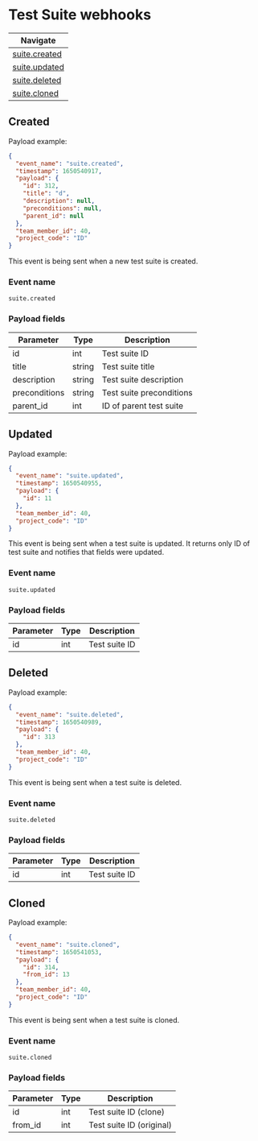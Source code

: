# Test Suite webhooks

| Navigate |
| - |
| [suite.created](#created) |
| [suite.updated](#updated) |
| [suite.deleted](#deleted) |
| [suite.cloned](#cloned) |


## Created

Payload example:

```json
{
  "event_name": "suite.created",
  "timestamp": 1650540917,
  "payload": {
    "id": 312,
    "title": "d",
    "description": null,
    "preconditions": null,
    "parent_id": null
  },
  "team_member_id": 40,
  "project_code": "ID"
}
```

This event is being sent when a new test suite is created.

### Event name

`suite.created`

### Payload fields

| Parameter     | Type   | Description              |
|---------------|--------|--------------------------|
| id            | int    | Test suite ID            |
| title         | string | Test suite title         |
| description   | string | Test suite description   |
| preconditions | string | Test suite preconditions |
| parent_id     | int    | ID of parent test suite  |

## Updated

Payload example:

```json
{
  "event_name": "suite.updated",
  "timestamp": 1650540955,
  "payload": {
    "id": 11
  },
  "team_member_id": 40,
  "project_code": "ID"
}
```

This event is being sent when a test suite is updated. It returns only ID of test suite and notifies that fields were updated.

### Event name

`suite.updated`

### Payload fields

| Parameter | Type | Description   |
|-----------|------|---------------|
| id        | int  | Test suite ID |

## Deleted

Payload example:

```json
{
  "event_name": "suite.deleted",
  "timestamp": 1650540989,
  "payload": {
    "id": 313
  },
  "team_member_id": 40,
  "project_code": "ID"
}
```

This event is being sent when a test suite is deleted.

### Event name

`suite.deleted`

### Payload fields

| Parameter | Type | Description   |
|-----------|------|---------------|
| id        | int  | Test suite ID |

## Cloned

Payload example:

```json
{
  "event_name": "suite.cloned",
  "timestamp": 1650541053,
  "payload": {
    "id": 314,
    "from_id": 13
  },
  "team_member_id": 40,
  "project_code": "ID"
}
```

This event is being sent when a test suite is cloned.

### Event name

`suite.cloned`

### Payload fields

| Parameter | Type | Description              |
|-----------|------|--------------------------|
| id        | int  | Test suite ID (clone)    |
| from_id   | int  | Test suite ID (original) |
